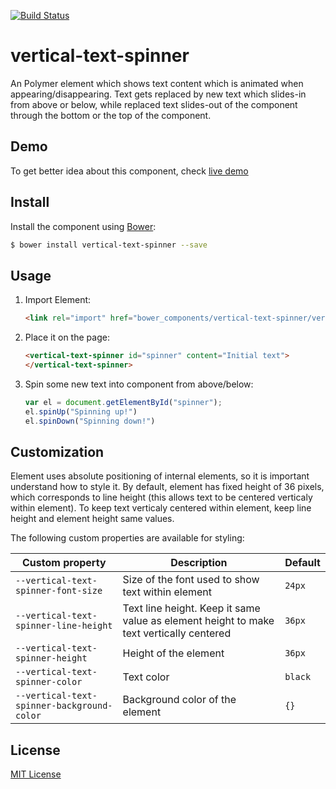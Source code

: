 [![Build Status](https://travis-ci.org/dstefanox/vertical-text-spinner.svg?branch=master)](https://travis-ci.org/dstefanox/vertical-text-spinner)

# vertical-text-spinner

An Polymer element which shows text content which is animated when appearing/disappearing. Text gets replaced by new text which slides-in from above or below, while replaced text slides-out of the component through the bottom or the top of the component. 

## Demo
To get better idea about this component, check [live demo](http://dstefanox.github.io/vertical-text-spinner/components/vertical-text-spinner)


## Install

Install the component using [Bower](http://bower.io/):

```sh
$ bower install vertical-text-spinner --save
```

## Usage

1. Import  Element:

    ```html
    <link rel="import" href="bower_components/vertical-text-spinner/vertical-text-spinner.html">
    ```

2. Place it on the page:

    ```html
    <vertical-text-spinner id="spinner" content="Initial text">
    </vertical-text-spinner>
    ```

3. Spin some new text into component from above/below:

    ```js
    var el = document.getElementById("spinner");
    el.spinUp("Spinning up!")
    el.spinDown("Spinning down!")
    ```

## Customization

Element uses absolute positioning of internal elements, so it is important understand how to style it.
By default, element has fixed height of 36 pixels, which corresponds to line height (this allows text to be centered verticaly within element).
To keep text verticaly centered within element, keep line height and element height same values.

The following custom properties are available for styling:

Custom property | Description | Default
----------------|-------------|----------
`--vertical-text-spinner-font-size` | Size of the font used to show text within element | `24px`
`--vertical-text-spinner-line-height` | Text line height. Keep it same value as element height to make text vertically centered | `36px`
`--vertical-text-spinner-height` | Height of the element | `36px`
`--vertical-text-spinner-color` | Text color | `black`
`--vertical-text-spinner-background-color` | Background color of the element | `{}`


## License

[MIT License](http://opensource.org/licenses/MIT)
